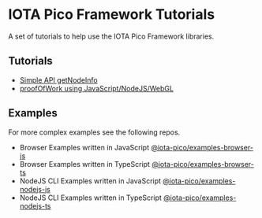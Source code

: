# IOTA Pico Framework Tutorials

A set of tutorials to help use the IOTA Pico Framework libraries.

## Tutorials

* [Simple API getNodeInfo](./getNodeInfo/README.md)
* [proofOfWork using JavaScript/NodeJS/WebGL](./proofOfWork/README.md)

## Examples

For more complex examples see the following repos.

* Browser Examples written in JavaScript [@iota-pico/examples-browser-js](https://github.com/iotaeco/iota-pico-examples-browser-js)
* Browser Examples written in TypeScript [@iota-pico/examples-browser-ts](https://github.com/iotaeco/iota-pico-examples-browser-ts)
* NodeJS CLI Examples written in JavaScript [@iota-pico/examples-nodejs-js](https://github.com/iotaeco/iota-pico-examples-nodejs-js)
* NodeJS CLI Examples written in TypeScript [@iota-pico/examples-nodejs-ts](https://github.com/iotaeco/iota-pico-examples-nodejs-ts)
